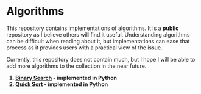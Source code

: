 # Algorithms

This repository contains implementations of algorithms. It is a <b>public</b> repository as 
I believe others will find it useful. Understanding algorithms can be difficult when reading about it, but implementations can 
ease that process as it provides users with a practical view of the issue. 

Currently, this repository does not contain much, but I hope I will be able to add more algorithms to the collection in 
the near future.
<b>
1. [Binary Search](https://www.geeksforgeeks.org/binary-search/) - implemented in Python
2. [Quick Sort](https://www.geeksforgeeks.org/quick-sort/) - implemented in Python
</b>